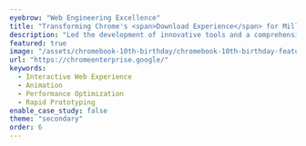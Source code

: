 ```yaml
---
eyebrow: "Web Engineering Excellence"
title: "Transforming Chrome's <span>Download Experience</span> for Millions"
description: "Led the development of innovative tools and a comprehensive design system, transforming web development workflows for projects like Chrome Enterprise and Chrome OS. This initiative significantly improved efficiency, consistency, and collaboration between designers and developers."
featured: true
image: "/assets/chromebook-10th-birthday/chromebook-10th-birthday-featured.png"
url: "https://chromeenterprise.google/"
keywords:
  - Interactive Web Experience
  - Animation
  - Performance Optimization
  - Rapid Prototyping
enable_case_study: false
theme: "secondary"
order: 6
---
```

